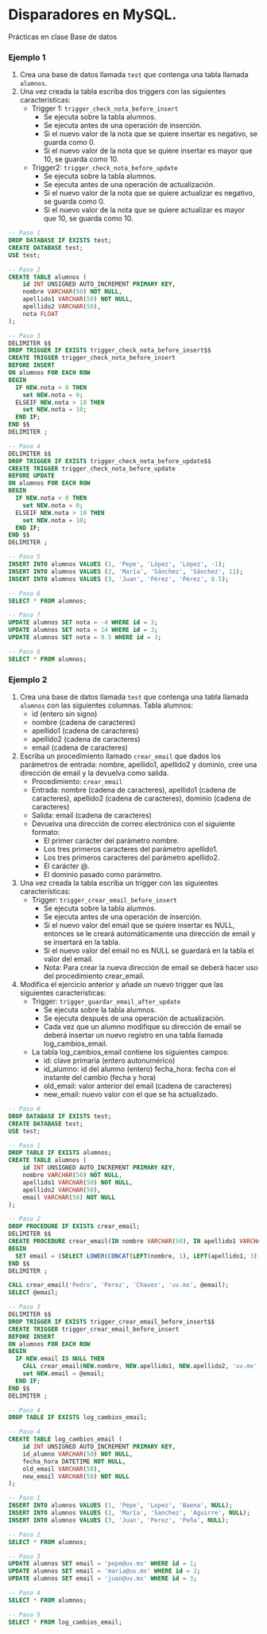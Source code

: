 # Disparadores en MySQL.
Prácticas en clase Base de datos

### Ejemplo 1
1. Crea una base de datos llamada `test` que contenga una tabla llamada `alumnos`.
1. Una vez creada la tabla escriba dos triggers con las siguientes características:
    - Trigger 1: `trigger_check_nota_before_insert`
      - Se ejecuta sobre la tabla alumnos.
      - Se ejecuta antes de una operación de inserción.
      - Si el nuevo valor de la nota que se quiere insertar es negativo, se guarda como 0.
      - Si el nuevo valor de la nota que se quiere insertar es mayor que 10, se guarda como 10.
    - Trigger2: `trigger_check_nota_before_update`
      - Se ejecuta sobre la tabla alumnos.
      - Se ejecuta antes de una operación de actualización.
      - Si el nuevo valor de la nota que se quiere actualizar es negativo, se guarda como 0.
      - Si el nuevo valor de la nota que se quiere actualizar es mayor que 10, se guarda como 10.

```sql
-- Paso 1
DROP DATABASE IF EXISTS test;
CREATE DATABASE test;
USE test;

-- Paso 2 
CREATE TABLE alumnos (
    id INT UNSIGNED AUTO_INCREMENT PRIMARY KEY,
    nombre VARCHAR(50) NOT NULL,
    apellido1 VARCHAR(50) NOT NULL,
    apellido2 VARCHAR(50), 
    nota FLOAT
);

-- Paso 3
DELIMITER $$
DROP TRIGGER IF EXISTS trigger_check_nota_before_insert$$
CREATE TRIGGER trigger_check_nota_before_insert
BEFORE INSERT
ON alumnos FOR EACH ROW
BEGIN
  IF NEW.nota < 0 THEN
    set NEW.nota = 0;
  ELSEIF NEW.nota > 10 THEN
    set NEW.nota = 10;
  END IF;
END $$
DELIMITER ;

-- Paso 4
DELIMITER $$
DROP TRIGGER IF EXISTS trigger_check_nota_before_update$$
CREATE TRIGGER trigger_check_nota_before_update
BEFORE UPDATE
ON alumnos FOR EACH ROW
BEGIN
  IF NEW.nota < 0 THEN
    set NEW.nota = 0;
  ELSEIF NEW.nota > 10 THEN
    set NEW.nota = 10;
  END IF;
END $$
DELIMITER ;

-- Paso 5
INSERT INTO alumnos VALUES (1, 'Pepe', 'López', 'López', -1);
INSERT INTO alumnos VALUES (2, 'María', 'Sánchez', 'Sánchez', 11);
INSERT INTO alumnos VALUES (3, 'Juan', 'Pérez', 'Pérez', 8.5);

-- Paso 6
SELECT * FROM alumnos;

-- Paso 7
UPDATE alumnos SET nota = -4 WHERE id = 3;
UPDATE alumnos SET nota = 14 WHERE id = 3;
UPDATE alumnos SET nota = 9.5 WHERE id = 3;

-- Paso 8
SELECT * FROM alumnos;
```

### Ejemplo 2
1. Crea una base de datos llamada `test` que contenga una tabla llamada `alumnos` con las siguientes columnas.
Tabla alumnos:
    - id (entero sin signo)
    - nombre (cadena de caracteres)
    - apellido1 (cadena de caracteres)
    - apellido2 (cadena de caracteres)
    - email (cadena de caracteres)
2. Escriba un procedimiento llamado `crear_email` que dados los parámetros de entrada: nombre, apellido1, apellido2 y dominio, cree una dirección de email y la devuelva como salida. 
    - Procedimiento: `crear_email`
    - Entrada:
    nombre (cadena de caracteres), apellido1 (cadena de caracteres), apellido2 (cadena de caracteres), dominio (cadena de caracteres)
    - Salida:
    email (cadena de caracteres)
    - Devuelva una dirección de correo electrónico con el siguiente formato:
      - El primer carácter del parámetro nombre.
      - Los tres primeros caracteres del parámetro apellido1.
      - Los tres primeros caracteres del parámetro apellido2.
      - El carácter @.
      - El dominio pasado como parámetro.
3. Una vez creada la tabla escriba un trigger con las siguientes características:
    - Trigger: `trigger_crear_email_before_insert`
        - Se ejecuta sobre la tabla alumnos.
        - Se ejecuta antes de una operación de inserción.
        - Si el nuevo valor del email que se quiere insertar es NULL, entonces se le creará automáticamente una dirección de email y se insertará en la tabla.
        - Si el nuevo valor del email no es NULL se guardará en la tabla el valor del email.
      - Nota: Para crear la nueva dirección de email se deberá hacer uso del procedimiento crear_email.
4. Modifica el ejercicio anterior y añade un nuevo trigger que las siguientes características:
    - Trigger: `trigger_guardar_email_after_update`
        - Se ejecuta sobre la tabla alumnos.
        - Se ejecuta después de una operación de actualización.
        - Cada vez que un alumno modifique su dirección de email se deberá insertar un nuevo registro en una tabla llamada log_cambios_email.
    - La tabla log_cambios_email contiene los siguientes campos:
        - id: clave primaria (entero autonumérico)
        - id_alumno: id del alumno (entero)
        fecha_hora: fecha con el instante del cambio (fecha y hora)
        - old_email: valor anterior del email (cadena de caracteres)
        - new_email: nuevo valor con el que se ha actualizado.

```sql
-- Paso 0
DROP DATABASE IF EXISTS test;
CREATE DATABASE test;
USE test;

-- Paso 1
DROP TABLE IF EXISTS alumnos;
CREATE TABLE alumnos (
    id INT UNSIGNED AUTO_INCREMENT PRIMARY KEY,
    nombre VARCHAR(50) NOT NULL,
    apellido1 VARCHAR(50) NOT NULL,
    apellido2 VARCHAR(50), 
    email VARCHAR(50) NOT NULL
);

-- Paso 2
DROP PROCEDURE IF EXISTS crear_email;
DELIMITER $$
CREATE PROCEDURE crear_email(IN nombre VARCHAR(50), IN apellido1 VARCHAR(50), IN apellido2 VARCHAR(50), IN dominio VARCHAR(50), OUT email VARCHAR(50))
BEGIN
  SET email = (SELECT LOWER(CONCAT(LEFT(nombre, 1), LEFT(apellido1, 3), LEFT(apellido2, 3), '@', dominio)));
END $$ 
DELIMITER ;

CALL crear_email('Pedro', 'Perez', 'Chavez', 'uv.mx', @email);
SELECT @email;

-- Paso 3
DELIMITER $$
DROP TRIGGER IF EXISTS trigger_crear_email_before_insert$$
CREATE TRIGGER trigger_crear_email_before_insert
BEFORE INSERT
ON alumnos FOR EACH ROW
BEGIN
  IF NEW.email IS NULL THEN
    CALL crear_email(NEW.nombre, NEW.apellido1, NEW.apellido2, 'uv.mx', @email);
    set NEW.email = @email;
  END IF;
END $$
DELIMITER ;

-- Paso 4
DROP TABLE IF EXISTS log_cambios_email;

-- Paso 4
CREATE TABLE log_cambios_email (
    id INT UNSIGNED AUTO_INCREMENT PRIMARY KEY,
    id_alumno VARCHAR(50) NOT NULL,
    fecha_hora DATETIME NOT NULL,
    old_email VARCHAR(50), 
    new_email VARCHAR(50) NOT NULL
);

-- Paso 1
INSERT INTO alumnos VALUES (1, 'Pepe', 'Lopez', 'Baena', NULL);
INSERT INTO alumnos VALUES (2, 'María', 'Sanchez', 'Aguirre', NULL);
INSERT INTO alumnos VALUES (3, 'Juan', 'Perez', 'Peña', NULL);

-- Paso 2
SELECT * FROM alumnos;

-- Paso 3
UPDATE alumnos SET email = 'pepe@uv.mx' WHERE id = 1;
UPDATE alumnos SET email = 'maria@uv.mx' WHERE id = 2;
UPDATE alumnos SET email = 'juan@uv.mx' WHERE id = 3;

-- Paso 4
SELECT * FROM alumnos;

-- Paso 5
SELECT * FROM log_cambios_email;
```